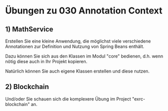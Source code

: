 # Übungen zu 030 Annotation Context

## 1) MathService

Erstellen Sie eine kleine Anwendung, die möglichst viele verschiedene Annotationen zur Definition und Nutzung
von Spring Beans enthält.

Dazu können Sie sich aus den Klassen im Modul "core" bedienen, d.h. wenn nötig diese auch in Ihr Projekt kopieren.

Natürlich können Sie auch eigene Klassen erstellen und diese nutzen.

## 2) Blockchain

Und/oder Sie schauen sich die komplexere Übung im Project "exrc-blockchain" an.